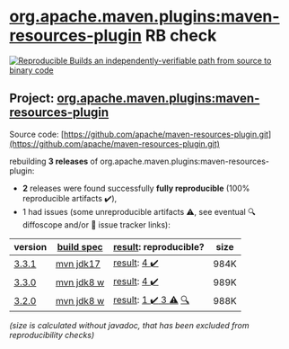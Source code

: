 [org.apache.maven.plugins:maven-resources-plugin](https://central.sonatype.com/artifact/org.apache.maven.plugins/maven-resources-plugin/versions) RB check
=======

[![Reproducible Builds](https://reproducible-builds.org/images/logos/rb.svg) an independently-verifiable path from source to binary code](https://reproducible-builds.org/)

## Project: [org.apache.maven.plugins:maven-resources-plugin](https://central.sonatype.com/artifact/org.apache.maven.plugins/maven-resources-plugin/versions)

Source code: [https://github.com/apache/maven-resources-plugin.git](https://github.com/apache/maven-resources-plugin.git)

rebuilding **3 releases** of org.apache.maven.plugins:maven-resources-plugin:
- **2** releases were found successfully **fully reproducible** (100% reproducible artifacts :heavy_check_mark:),
- 1 had issues (some unreproducible artifacts :warning:, see eventual :mag: diffoscope and/or :memo: issue tracker links):

| version | [build spec](/BUILDSPEC.md) | [result](https://reproducible-builds.org/docs/jvm/): reproducible? | size |
| -- | --------- | ------ | -- |
| [3.3.1](https://central.sonatype.com/artifact/org.apache.maven.plugins/maven-resources-plugin/3.3.1/pom) | [mvn jdk17](maven-resources-plugin-3.3.1.buildspec) | [result](maven-resources-plugin-3.3.1.buildinfo): [4 :heavy_check_mark: ](maven-resources-plugin-3.3.1.buildcompare) | 984K |
| [3.3.0](https://central.sonatype.com/artifact/org.apache.maven.plugins/maven-resources-plugin/3.3.0/pom) | [mvn jdk8 w](maven-resources-plugin-3.3.0.buildspec) | [result](maven-resources-plugin-3.3.0.buildinfo): [4 :heavy_check_mark: ](maven-resources-plugin-3.3.0.buildcompare) | 989K |
| [3.2.0](https://central.sonatype.com/artifact/org.apache.maven.plugins/maven-resources-plugin/3.2.0/pom) | [mvn jdk8 w](maven-resources-plugin-3.2.0.buildspec) | [result](maven-resources-plugin-3.2.0.buildinfo): [1 :heavy_check_mark:  3 :warning:](maven-resources-plugin-3.2.0.buildcompare) [:mag:](maven-resources-plugin-3.2.0.diffoscope) | 988K |

<i>(size is calculated without javadoc, that has been excluded from reproducibility checks)</i>
